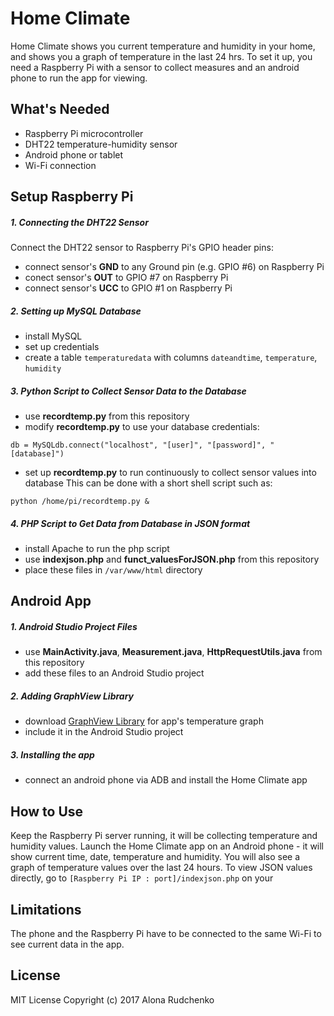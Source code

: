 # Home Climate
Home Climate shows you current temperature and humidity in your home, and shows you a graph of temperature in the last 24 hrs. To set it up, you need a Raspberry Pi with a sensor to collect measures and an android phone to run the app for viewing. 
## What's Needed
* Raspberry Pi microcontroller
* DHT22 temperature-humidity sensor
* Android phone or tablet
* Wi-Fi connection

## Setup Raspberry Pi

##### 1. Connecting the DHT22 Sensor
Connect the DHT22 sensor to Raspberry Pi's GPIO header pins:
- connect sensor's **GND** to any Ground pin (e.g. GPIO #6) on Raspberry Pi
- conect sensor's **OUT** to GPIO #7 on Raspberry Pi
- connect sensor's **UCC** to GPIO #1 on Raspberry Pi

##### 2. Setting up MySQL Database
- install MySQL
- set up credentials
- create a table `temperaturedata` with columns `dateandtime`, `temperature`, `humidity`

##### 3. Python Script to Collect Sensor Data to the Database
- use **recordtemp.py** from this repository
- modify **recordtemp.py** to use your database credentials:
```
db = MySQLdb.connect("localhost", "[user]", "[password]", "[database]")
```
- set up **recordtemp.py** to run continuously to collect sensor values into database
This can be done with a short shell script such as:
```
python /home/pi/recordtemp.py &
```
##### 4. PHP Script to Get Data from Database in JSON format
- install Apache to run the php script
- use **indexjson.php** and **funct_valuesForJSON.php** from this repository
- place these files in `/var/www/html` directory

## Android App
##### 1. Android Studio Project Files
- use **MainActivity.java**, **Measurement.java**, **HttpRequestUtils.java** from this repository
- add these files to an Android Studio project
 

##### 2. Adding GraphView Library
- download [GraphView Library](http://www.android-graphview.org/download-getting-started/) for app's temperature graph
- include it in the Android Studio project

##### 3. Installing the app
- connect an android phone via ADB and install the Home Climate app

## How to Use
Keep the Raspberry Pi server running, it will be collecting temperature and humidity values. Launch the Home Climate app on an Android phone - it will show current time, date, temperature and humidity. You will also see a graph of temperature values over the last 24 hours. To view JSON values directly, go to `[Raspberry Pi IP : port]/indexjson.php` on your 

## Limitations 
The phone and the Raspberry Pi have to be connected to the same Wi-Fi to see current data in the app.

## License
MIT License
Copyright (c) 2017 Alona Rudchenko
